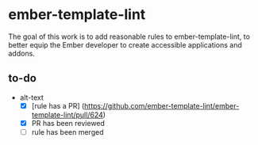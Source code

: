# ember-template-lint

The goal of this work is to add reasonable rules to ember-template-lint, to better equip the Ember developer to create accessible applications and addons. 

## to-do

- alt-text
  - [x] [rule has a PR] (https://github.com/ember-template-lint/ember-template-lint/pull/624)
  - [x] PR has been reviewed
  - [ ] rule has been merged
